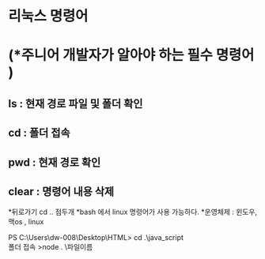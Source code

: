 # 리눅스 명령어 
# (*주니어 개발자가 알아야 하는 필수 명령어 )


## ls : 현재 경로 파일 및 폴더 확인
## cd : 폴더 접속
## pwd : 현재 경로 확인
## clear : 명령어 내용 삭제


*뒤로가기 cd .. 점두개 
*bash 에서 linux 명령어가 사용 가능하다.
*운영체제 : 윈도우, 맥os , linux

PS C:\Users\dw-008\Desktop\HTML> cd .\java_script\
폴더 접속 >node . \파일이름 
